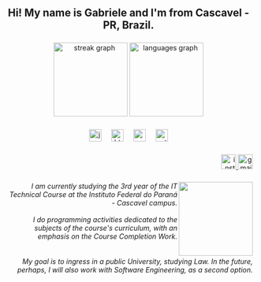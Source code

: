 <h2 align="center">Hi! My name is Gabriele and I'm from Cascavel - PR, Brazil.</h2>

###

<div align="center">
  <img src="https://streak-stats.demolab.com?user=helanski&locale=en&mode=daily&theme=dracula&hide_border=false&border_radius=5" height="150" alt="streak graph"  />
  <img src="https://github-readme-stats.vercel.app/api/top-langs?username=helanski&locale=en&hide_title=false&layout=compact&card_width=320&langs_count=5&theme=blueberry&hide_border=false" height="150" alt="languages graph"  />
</div>

###

<div align="center">
  <img src="https://cdn.jsdelivr.net/gh/devicons/devicon/icons/javascript/javascript-original.svg" height="25" alt="javascript logo"  />
  <img width="12" />
  <img src="https://cdn.jsdelivr.net/gh/devicons/devicon/icons/html5/html5-original.svg" height="25" alt="html5 logo"  />
  <img width="12" />
  <img src="https://cdn.jsdelivr.net/gh/devicons/devicon/icons/css3/css3-original.svg" height="25" alt="css3 logo"  />
  <img width="12" />
  <img src="https://cdn.jsdelivr.net/gh/devicons/devicon/icons/python/python-original.svg" height="25" alt="python logo"  />
</div>

###

<div align="right">
  <a href="https://www.instagram.com/hwlanski?igsh=ajlwaHh4aDVyM2U2" target="_blank">
    <img src="https://img.shields.io/static/v1?message=Instagram&logo=instagram&label=&color=E4405F&logoColor=white&labelColor=&style=for-the-badge" height="30" alt="instagram logo"  />
  </a>
  <a href="ghelanski@gmail.com" target="_blank">
    <img src="https://img.shields.io/static/v1?message=Gmail&logo=gmail&label=&color=D14836&logoColor=white&labelColor=&style=for-the-badge" height="30" alt="gmail logo"  />
  </a>
</div>

###

<img align="right" height="150" src="https://maniskappor16.wordpress.com/wp-content/uploads/2014/04/daenerys-targaryen-1.png"  />

###

<h6 align="right">I am currently studying the 3rd year of the IT Technical Course at the Instituto Federal do Paraná - Cascavel campus. <br><br>  I do programming activities dedicated to the subjects of the course's curriculum, with an emphasis on the Course Completion Work.<br><br>  <br>My goal is to ingress in a public University, studying Law. In the future, perhaps, I will also work with Software Engineering, as a second option.</h6>

###
